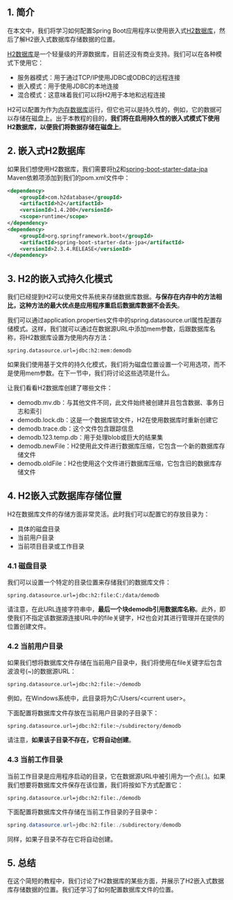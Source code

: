 ## 1. 简介

在本文中，我们将学习如何配置Spring Boot应用程序以使用嵌入式[H2数据库](https://www.h2database.com/html/main.html)，然后了解H2嵌入式数据库存储数据的位置。

[H2数据库](https://www.baeldung.com/spring-boot-h2-database)是一个轻量级的开源数据库，目前还没有商业支持。我们可以在各种模式下使用它：

-   服务器模式：用于通过TCP/IP使用JDBC或ODBC的远程连接
-   嵌入模式：用于使用JDBC的本地连接
-   混合模式：这意味着我们可以将H2用于本地和远程连接

H2可以配置为作为[内存数据库](https://www.baeldung.com/java-in-memory-databases)运行，但它也可以是持久性的，例如，它的数据可以存储在磁盘上。出于本教程的目的，**我们将在启用持久性的嵌入式模式下使用H2数据库，以便我们将数据存储在磁盘上**。

## 2. 嵌入式H2数据库

如果我们想使用H2数据库，我们需要将[h2](https://central.sonatype.com/artifact/com.h2database/h2/2.1.212)和[spring-boot-starter-data-jpa](https://central.sonatype.com/artifact/org.springframework.boot/spring-boot-starter-data-jpa/3.0.3) Maven依赖项添加到我们的pom.xml文件中：

```xml
<dependency>
    <groupId>com.h2database</groupId>
    <artifactId>h2</artifactId>
    <versionId>1.4.200</versionId>
    <scope>runtime</scope>
</dependency>
<dependency>
    <groupId>org.springframework.boot</groupId>
    <artifactId>spring-boot-starter-data-jpa</artifactId>
    <versionId>2.3.4.RELEASE</versionId>
</dependency>
```

## 3. H2的嵌入式持久化模式

我们已经提到H2可以使用文件系统来存储数据库数据。**与保存在内存中的方法相比，这种方法的最大优点是应用程序重启后数据库数据不会丢失**。

我们可以通过application.properties文件中的spring.datasource.url属性配置存储模式。这样，我们就可以通过在数据源URL中添加mem参数，后跟数据库名称，将H2数据库设置为使用内存方法：

```properties
spring.datasource.url=jdbc:h2:mem:demodb
```

如果我们使用基于文件的持久化模式，我们将为磁盘位置设置一个可用选项，而不是使用mem参数。在下一节中，我们将讨论这些选项是什么。

让我们看看H2数据库创建了哪些文件：

-   demodb.mv.db：与其他文件不同，此文件始终被创建并且包含数据、事务日志和索引
-   demodb.lock.db：这是一个数据库锁文件，H2在使用数据库时重新创建它
-   demodb.trace.db：这个文件包含跟踪信息
-   demodb.123.temp.db：用于处理blob或巨大的结果集
-   demodb.newFile：H2使用此文件进行数据库压缩，它包含一个新的数据库存储文件
-   demodb.oldFile：H2也使用这个文件进行数据库压缩，它包含旧的数据库存储文件

## 4. H2嵌入式数据库存储位置

H2在数据库文件的存储方面非常灵活。此时我们可以配置它的存放目录为：

-   具体的磁盘目录
-   当前用户目录
-   当前项目目录或工作目录

### 4.1 磁盘目录

我们可以设置一个特定的目录位置来存储我们的数据库文件：

```properties
spring.datasource.url=jdbc:h2:file:C:/data/demodb
```

请注意，在此URL连接字符串中，**最后一个块demodb引用数据库名称**。此外，即使我们不指定该数据源连接URL中的file关键字，H2也会对其进行管理并在提供的位置创建文件。

### 4.2 当前用户目录

如果我们想将数据库文件存储在当前用户目录中，我们将使用在file关键字后包含波浪号(~)的数据源URL：

```properties
spring.datasource.url=jdbc:h2:file:~/demodb
```

例如，在Windows系统中，此目录将为C:/Users/<current user\>。

下面配置将数据库文件存放在当前用户目录的子目录下：

```properties
spring.datasource.url=jdbc:h2:file:~/subdirectory/demodb
```

请注意，**如果该子目录不存在，它将自动创建**。

### 4.3 当前工作目录

当前工作目录是应用程序启动的目录，它在数据源URL中被引用为一个点(.)。如果我们想要将数据库文件保存在该位置，我们将按如下方式配置它：

```properties
spring.datasource.url=jdbc:h2:file:./demodb
```

下面配置将数据库文件存储在当前工作目录的子目录中：

```java
spring.datasource.url=jdbc:h2:file:./subdirectory/demodb
```

同样，如果子目录不存在它将自动创建。

## 5. 总结

在这个简短的教程中，我们讨论了H2数据库的某些方面，并展示了H2嵌入式数据库存储数据的位置。我们还学习了如何配置数据库文件的位置。